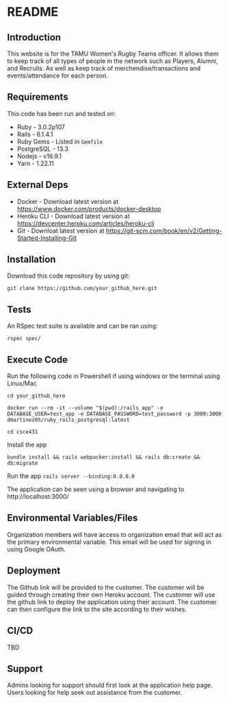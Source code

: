 # README

## Introduction ##

This website is for the TAMU Women's Rugby Teams officer. It allows them to keep track of all types of people in the network such as Players, Alumni, and Recruits. As well as keep track of merchendise/transactions and events/attendance for each person.

## Requirements ##

This code has been run and tested on:

* Ruby - 3.0.2p107
* Rails - 6.1.4.1
* Ruby Gems - Listed in `Gemfile`
* PostgreSQL - 13.3 
* Nodejs - v16.9.1
* Yarn - 1.22.11


## External Deps  ##

* Docker - Download latest version at https://www.docker.com/products/docker-desktop
* Heroku CLI - Download latest version at https://devcenter.heroku.com/articles/heroku-cli
* Git - Downloat latest version at https://git-scm.com/book/en/v2/Getting-Started-Installing-Git

## Installation ##

Download this code repository by using git:

 `git clone https://github.com/your_github_here.git`


## Tests ##

An RSpec test suite is available and can be ran using:

  `rspec spec/`

## Execute Code ##

Run the following code in Powershell if using windows or the terminal using Linux/Mac

  `cd your_github_here`

  `docker run --rm -it --volume "$(pwd):/rails_app" -e DATABASE_USER=test_app -e DATABASE_PASSWORD=test_password -p 3000:3000 dmartinez05/ruby_rails_postgresql:latest`

  `cd csce431`
    
Install the app

  `bundle install && rails webpacker:install && rails db:create && db:migrate`

Run the app
  `rails server --binding:0.0.0.0`

The application can be seen using a browser and navigating to http://localhost:3000/

## Environmental Variables/Files ##

Organization members will have access to organization email that will act as the primary environmental variable. This email will be used for signing in using Google OAuth. 

## Deployment ##

The Github link will be provided to the customer. The customer will be guided through creating their own Heroku account. The customer will use the github link to deploy the application using their account. The customer can then configure the link to the site according to their wishes. 


## CI/CD ##

TBD

## Support ##

Admins looking for support should first look at the application help page.
Users looking for help seek out assistance from the customer.

